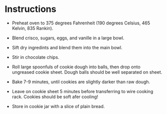 # Instructions

 * Preheat oven to 375 degrees Fahrenheit (190 degrees Celsius, 465 Kelvin, 835 Rankin).

 * Blend crisco, sugars, eggs, and vanille in a large bowl.

 * Sift dry ingredints and blend them into the main bowl.
 
 * Stir in chocolate chips.
 
 * Roll large spoonfuls of cookie dough into balls, then drop onto ungreased
   cookie sheet. Dough balls should be well separated on sheet.
 
 * Bake 7-9 minutes, until cookies are slightly darker than raw dough.
 
 * Leave on cookie sheet 5 minutes before transferring to wire cooking rack.
   Cookies should be soft afer cooling!
 
 * Store in cookie jar with a slice of plain bread.
